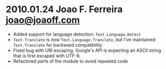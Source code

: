 # 2010.01.24  Joao F. Ferreira  <joao@joaoff.com>

 - Added support for language detection: `Text.Language.Detect`
 - `Text.Translate` is now `Text.Language.Translate`, but I've maintained
   `Text.Translate` for backward compatibility
 - Fixed bug with URI escaping. Google's API is expecting an ASCII string
   that is first escaped with UTF-8.
 - Refactored parts of the module to avoid repeated code
